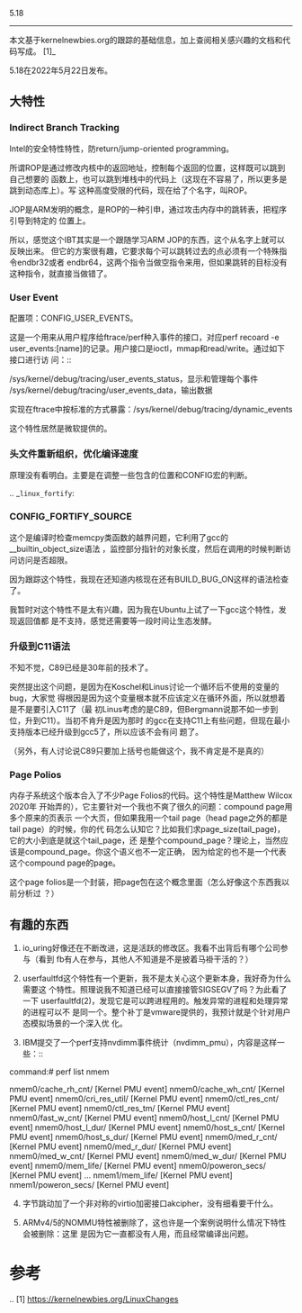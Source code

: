         
5.18
****

本文基于kernelnewbies.org的跟踪的基础信息，加上查阅相关感兴趣的文档和代码写成。
[1]_

5.18在2022年5月22日发布。

## 大特性

### Indirect Branch Tracking


Intel的安全特性特性，防return/jump-oriented programming。

所谓ROP是通过修改内核中的返回地址，控制每个返回的位置，这样既可以跳到自己想要的
函数上，也可以跳到堆栈中的代码上（这现在不容易了，所以更多是跳到动态库上）。写
这种高度受限的代码，现在给了个名字，叫ROP。

JOP是ARM发明的概念，是ROP的一种引申，通过攻击内存中的跳转表，把程序引导到特定的
位置上。

所以，感觉这个IBT其实是一个跟随学习ARM JOP的东西，这个从名字上就可以反映出来。
但它的方案很有趣，它要求每个可以跳转过去的点必须有一个特殊指令endbr32或者
endbr64，这两个指令当做空指令来用，但如果跳转的目标没有这种指令，就直接当做错了。

### User Event


配置项：CONFIG_USER_EVENTS。

这是一个用来从用户程序给ftrace/perf种入事件的接口，对应perf recoard -e
user_events:[name]的记录。用户接口是ioctl，mmap和read/write。通过如下接口进行访
问：::

  /sys/kernel/debug/tracing/user_events_status，显示和管理每个事件
  /sys/kernel/debug/tracing/user_events_data，输出数据

实现在ftrace中按标准的方式暴露：/sys/kernel/debug/tracing/dynamic_events

这个特性居然是微软提供的。

### 头文件重新组织，优化编译速度


原理没有看明白。主要是在调整一些包含的位置和CONFIG宏的判断。

.. _`linux_fortify`:

### CONFIG_FORTIFY_SOURCE


这个是编译时检查memcpy类函数的越界问题，它利用了gcc的__builtin_object_size语法
，监控部分指针的对象长度，然后在调用的时候判断访问访问是否超限。

因为跟踪这个特性，我现在还知道内核现在还有BUILD_BUG_ON这样的语法检查了。

我暂时对这个特性不是太有兴趣，因为我在Ubuntu上试了一下gcc这个特性，发现返回值都
是不支持，感觉还需要等一段时间让生态发酵。

### 升级到C11语法


不知不觉，C89已经是30年前的技术了。

突然提出这个问题，是因为在Koschel和Linus讨论一个循环后不使用的变量的bug，大家觉
得根因是因为这个变量根本就不应该定义在循环外面，所以就想着是不是要引入C11了（最
初Linus考虑的是C89，但Bergmann说那不如一步到位，升到C11）。当初不肯升是因为那时
的gcc在支持C11上有些问题，但现在最小支持版本已经升级到gcc5了，所以应该不会有问
题了。

（另外，有人讨论说C89只要加上括号也能做这个，我不肯定是不是真的）

### Page Polios


内存子系统这个版本合入了不少Page Folios的代码。这个特性是Matthew Wilcox 2020年
开始弄的），它主要针对一个我也不爽了很久的问题：compound page用多个原来的页表示
一个大页，但如果我用一个tail page（head page之外的都是tail page）的时候，你的代
码怎么认知它？比如我们求page_size(tail_page)，它的大小到底是就这个tail_page，还
是整个compound_page？理论上，当然应该是compound_page。你这个语义也不一定正确，
因为给定的也不是一个代表这个compound page的page。

这个page folios是一个封装，把page包在这个概念里面（怎么好像这个东西我以前分析过
？）
  
## 有趣的东西

1. io_uring好像还在不断改进，这是活跃的修改区。我看不出背后有哪个公司参与（看到
  fb有人在参与，其他人不知道是不是披着马褂干活的？）

2. userfaultfd这个特性有一个更新，我不是太关心这个更新本身，我好奇为什么需要这
  个特性。照理说我不知道已经可以直接接管SIGSEGV了吗？为此看了一下
  userfaultfd(2)，发现它是可以跨进程用的。触发异常的进程和处理异常的进程可以不
  是同一个。整个补丁是vmware提供的，我预计就是个针对用户态模拟场景的一个深入优
  化。

3. IBM提交了一个perf支持nvdimm事件统计（nvdimm_pmu），内容是这样一些：::

  command:# perf list nmem

  nmem0/cache_rh_cnt/                                [Kernel PMU event]
  nmem0/cache_wh_cnt/                                [Kernel PMU event]
  nmem0/cri_res_util/                                [Kernel PMU event]
  nmem0/ctl_res_cnt/                                 [Kernel PMU event]
  nmem0/ctl_res_tm/                                  [Kernel PMU event]
  nmem0/fast_w_cnt/                                  [Kernel PMU event]
  nmem0/host_l_cnt/                                  [Kernel PMU event]
  nmem0/host_l_dur/                                  [Kernel PMU event]
  nmem0/host_s_cnt/                                  [Kernel PMU event]
  nmem0/host_s_dur/                                  [Kernel PMU event]
  nmem0/med_r_cnt/                                   [Kernel PMU event]
  nmem0/med_r_dur/                                   [Kernel PMU event]
  nmem0/med_w_cnt/                                   [Kernel PMU event]
  nmem0/med_w_dur/                                   [Kernel PMU event]
  nmem0/mem_life/                                    [Kernel PMU event]
  nmem0/poweron_secs/                                [Kernel PMU event]
  ...
  nmem1/mem_life/                                    [Kernel PMU event]
  nmem1/poweron_secs/                                [Kernel PMU event]

4. 字节跳动加了一个非对称的virtio加密接口akcipher，没有细看要干什么。

5. ARMv4/5的NOMMU特性被删除了，这也许是一个案例说明什么情况下特性会被删除：这里
  是因为它一直都没有人用，而且经常编译出问题。

参考
====
.. [1] https://kernelnewbies.org/LinuxChanges

